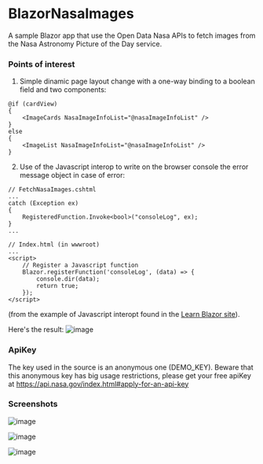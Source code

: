 # BlazorNasaImages
A sample Blazor app that use the Open Data Nasa APIs to fetch images from the Nasa Astronomy Picture of the Day service.

### Points of interest
1. Simple dinamic page layout change with a one-way binding to a boolean field and two components:

```
@if (cardView)
{
    <ImageCards NasaImageInfoList="@nasaImageInfoList" />
}
else
{
    <ImageList NasaImageInfoList="@nasaImageInfoList" />
}
```

2. Use of the Javascript interop to write on the browser console the error message object in case of error:

```
// FetchNasaImages.cshtml
...
catch (Exception ex)
{
    RegisteredFunction.Invoke<bool>("consoleLog", ex);
}
...
```

```
// Index.html (in wwwroot)
...
<script>
    // Register a Javascript function
    Blazor.registerFunction('consoleLog', (data) => {
        console.dir(data);
        return true;
    });
</script>
```
(from the example of Javascript interopt found in the [Learn Blazor site](https://learn-blazor.com/architecture/interop/)).

Here's the result:
![image](https://user-images.githubusercontent.com/139274/40505385-4fdee964-5f94-11e8-909b-1c428da51020.png)

### ApiKey
The key used in the source is an anonymous one (DEMO_KEY).
Beware that this anonymous key has big usage restrictions, please get your free apiKey at https://api.nasa.gov/index.html#apply-for-an-api-key

### Screenshots
![image](https://user-images.githubusercontent.com/139274/40503240-b838a09c-5f8d-11e8-8b67-1a09ce7e90f0.png)

![image](https://user-images.githubusercontent.com/139274/40503299-ee137994-5f8d-11e8-880c-5b80f3b4b1d6.png)

![image](https://user-images.githubusercontent.com/139274/40503549-bb897e8c-5f8e-11e8-9595-1a1eb0f767ef.png)
